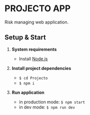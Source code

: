 # PROJECTO APP
Risk managing web application.


## Setup & Start
1. **System requirements**
    * Install [Node.js](https://nodejs.org/en/)

2. **Install project dependencies** 
    * ```$ cd Projecto ```
    * ```$ npm i```

3. **Run application**
    * in production mode: ```$ npm start```
    * in dev mode: ```$ npm run dev```